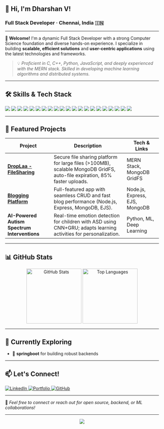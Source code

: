
<!--
   ✨ Dharshan V's GitHub README ✨
   Crafted for recruiters, collaborators, and curious devs!
-->

## 👋 Hi, I'm Dharshan V!

### Full Stack Developer · Chennai, India 🇮🇳

---

🌟 **Welcome!** I'm a dynamic Full Stack Developer with a strong Computer Science foundation and diverse hands-on experience. I specialize in building **scalable, efficient solutions** and **user-centric applications** using the latest technologies and frameworks.

> 💡 *Proficient in C, C++, Python, JavaScript, and deeply experienced with the MERN stack. Skilled in developing machine learning algorithms and distributed systems.*

---

## 🛠️ Skills & Tech Stack

<div align="left">

<!-- Shields.io badges for top skills/tools -->
<!-- Grouped for readability -->
<!-- Languages -->
<img src="https://img.shields.io/badge/Java-ED8B00?style=for-the-badge&logo=java&logoColor=white" />
<img src="https://img.shields.io/badge/Python-3776AB?style=for-the-badge&logo=python&logoColor=white" />
<img src="https://img.shields.io/badge/SQL-4479A1?style=for-the-badge&logo=postgresql&logoColor=white" />
<img src="https://img.shields.io/badge/C-00599C?style=for-the-badge&logo=c&logoColor=white" />
<img src="https://img.shields.io/badge/C++-00599C?style=for-the-badge&logo=cplusplus&logoColor=white" />
<img src="https://img.shields.io/badge/JavaScript-F7DF1E?style=for-the-badge&logo=javascript&logoColor=black" />
<img src="https://img.shields.io/badge/HTML-E34F26?style=for-the-badge&logo=html5&logoColor=white" />
<img src="https://img.shields.io/badge/CSS-1572B6?style=for-the-badge&logo=css3&logoColor=white" />

<!-- Frameworks -->
<img src="https://img.shields.io/badge/React.js-61DAFB?style=for-the-badge&logo=react&logoColor=black" />
<img src="https://img.shields.io/badge/Node.js-339933?style=for-the-badge&logo=nodedotjs&logoColor=white" />
<img src="https://img.shields.io/badge/Express.js-000000?style=for-the-badge&logo=express&logoColor=white" />
<img src="https://img.shields.io/badge/EJS-23CFA7?style=for-the-badge" />
<img src="https://img.shields.io/badge/Django-092E20?style=for-the-badge&logo=django&logoColor=white" />

<!-- Databases -->
<img src="https://img.shields.io/badge/MongoDB-4EA94B?style=for-the-badge&logo=mongodb&logoColor=white" />
<img src="https://img.shields.io/badge/MySQL-4479A1?style=for-the-badge&logo=mysql&logoColor=white" />
<img src="https://img.shields.io/badge/Supabase-3ECF8E?style=for-the-badge&logo=supabase&logoColor=white" />

<!-- Other Technologies -->
<img src="https://img.shields.io/badge/Apache%20Kafka-231F20?style=for-the-badge&logo=apachekafka&logoColor=white" />
<img src="https://img.shields.io/badge/Machine%20Learning-FFCA28?style=for-the-badge&logo=google&logoColor=black" />
<img src="https://img.shields.io/badge/Unity%20Game%20Engine-000000?style=for-the-badge&logo=unity&logoColor=white" />

<!-- Tools -->
<img src="https://img.shields.io/badge/Git-F05032?style=for-the-badge&logo=git&logoColor=white" />
<img src="https://img.shields.io/badge/Postman-FF6C37?style=for-the-badge&logo=postman&logoColor=white" />

</div>

---

## 🚀 Featured Projects

| Project | Description | Tech & Links |
| ------- | ----------- | - |
| **[DropLaa - FileSharing](https://github.com/DharShan07vk/DropLaa)** | Secure file sharing platform for large files (>100MB), scalable MongoDB GridFS, auto-file expiration, 85% faster uploads. | MERN Stack, MongoDB GridFS |
| **[Blogging Platform](https://github.com/DharShan07vk/Blooger)** | Full-featured app with seamless CRUD and fast blog performance (Node.js, Express, MongoDB, EJS). | Node.js, Express, EJS, MongoDB |
| **AI-Powered Autism Spectrum Interventions** | Real-time emotion detection for children with ASD using CNN+GRU; adapts learning activities for personalization. | Python, ML, Deep Learning |
<!-- Add project links only if URL provided -->

---

## 📊 GitHub Stats

<div align="center">
  <img src="https://github-readme-stats.vercel.app/api?username=DharShan07vk&show_icons=true&theme=github_dark" alt="GitHub Stats" height="180" />
  <img src="https://github-readme-stats.vercel.app/api/top-langs/?username=DharShan07vk&layout=compact&theme=github_dark" alt="Top Languages" height="180" />
</div>

---

## 🌱 Currently Exploring

- 🚀 **springboot** for building robust backends

---

## 📫 Let's Connect!

<div align="left">
  <a href="https://linkedin.com/in/dharshan7" target="_blank">
    <img src="https://img.shields.io/badge/LinkedIn-blue?style=for-the-badge&logo=linkedin&logoColor=white" alt="LinkedIn" />
  </a>
  <a href="https://dharshanportfolio.vercel.app" target="_blank">
    <img src="https://img.shields.io/badge/Portfolio-black?style=for-the-badge&logo=About.me&logoColor=white" alt="Portfolio" />
  </a>
  <a href="https://github.com/DharShan07vk" target="_blank">
    <img src="https://img.shields.io/badge/GitHub-444?style=for-the-badge&logo=github&logoColor=white" alt="GitHub" />
  </a>
</div>

---

<!-- Personal touch (No quote/hobbies in data)—invite connection/collaboration -->
💬 *Feel free to connect or reach out for open source, backend, or ML collaborations!*

---

<!-- Footer aesthetic -->
<p align="center">
  <img src="https://capsule-render.vercel.app/api?type=waving&color=0:805ad5,100:ffca28&height=100&section=footer&text=Thanks+for+visiting!&fontSize=24&fontAlign=50" />
</p>

